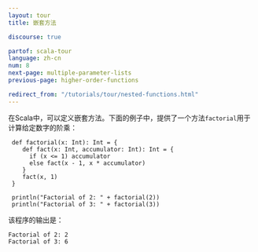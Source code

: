 ```yaml
---
layout: tour
title: 嵌套方法

discourse: true

partof: scala-tour
language: zh-cn
num: 8
next-page: multiple-parameter-lists
previous-page: higher-order-functions

redirect_from: "/tutorials/tour/nested-functions.html"
---
```


在Scala中，可以定义嵌套方法。下面的例子中，提供了一个方法`factorial`用于计算给定数字的阶乘：

```tut
 def factorial(x: Int): Int = {
    def fact(x: Int, accumulator: Int): Int = {
      if (x <= 1) accumulator
      else fact(x - 1, x * accumulator)
    }  
    fact(x, 1)
 }

 println("Factorial of 2: " + factorial(2))
 println("Factorial of 3: " + factorial(3))
```

该程序的输出是：

```
Factorial of 2: 2
Factorial of 3: 6
```
